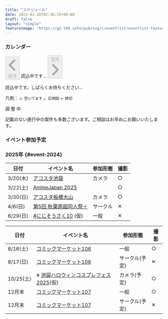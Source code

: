```yaml
---
title: "スケジュール"
date: 2023-03-26T02:36:15+09:00
draft: false
layout: "simple"
featureimage: "https://g2.t98.info/pub/svg/c/eventlist/eventlist-featured.webp"
---
```



<h3 id="event" class="profile-name text-center text-2xl">カレンダー</h3>

<div id="cal-button">
<button id="prevButton" class="flex m-1 rounded enabled:bg-primary-600 p-1.5 enabled:text-neutral enabled:hover:bg-primary-500 enabled:dark:bg-primary-800  enabled:dark:hover:bg-primary-700 disabled:border disabled:border-neutral-300 disabled:dark:border-neutral-700 disabled:cursor-not-allowed disabled:m-0.5 items-center" onclick="changeMonth(-1)" disabled>
<span class="relative block align-text-bottom icon">
  <svg xmlns="http://www.w3.org/2000/svg" viewBox="0 0 320 512"><!--!Font Awesome Free 6.6.0 by @fontawesome - https://fontawesome.com License - https://fontawesome.com/license/free Copyright 2024 Fonticons, Inc.--><path fill="currentColor" d="M41.4 233.4c-12.5 12.5-12.5 32.8 0 45.3l160 160c12.5 12.5 32.8 12.5 45.3 0s12.5-32.8 0-45.3L109.3 256 246.6 118.6c12.5-12.5 12.5-32.8 0-45.3s-32.8-12.5-45.3 0l-160 160z"/></svg>
</span>
前月</button>
<span id="monthYear" class="p-1.5">読込中です…</span>
<button id="nextButton" class="flex m-1 rounded enabled:bg-primary-600 p-1.5 enabled:text-neutral enabled:hover:bg-primary-500 enabled:dark:bg-primary-800  enabled:dark:hover:bg-primary-700 disabled:border disabled:border-neutral-300 disabled:dark:border-neutral-700 disabled:cursor-not-allowed disabled:m-0.5 items-center" onclick="changeMonth(1)" disabled>翌月
<span class="relative block align-text-bottom icon">
<svg xmlns="http://www.w3.org/2000/svg" viewBox="0 0 320 512"><!--!Font Awesome Free 6.6.0 by @fontawesome - https://fontawesome.com License - https://fontawesome.com/license/free Copyright 2024 Fonticons, Inc.--><path fill="currentColor" d="M278.6 233.4c12.5 12.5 12.5 32.8 0 45.3l-160 160c-12.5 12.5-32.8 12.5-45.3 0s-12.5-32.8 0-45.3L210.7 256 73.4 118.6c-12.5-12.5-12.5-32.8 0-45.3s32.8-12.5 45.3 0l160 160z"/></svg>
</span>
</button>
</div>

<div id="calendar">
  <div className="flex justify-center" aria-label="読み込み中">
    <p class="text-center text-xl">読込中です。しばらくお待ちください…</p>
  </div>
</div>

凡例： `◯ 空いてます` `△ 応相談` `✕ 締切` 

<span id="showMaxRange">調 整 中</span>  

<script src="/show-event-cal.js"></script>

記載のない進行中の案件も多数ございます。ご相談はお早めにお願いいたします。

<h3 id="event" class="profile-name text-center text-2xl">イベント参加予定</h3>

### 2025年 {#event-2024}

<div class="grid grid-cols-1 lg:grid-cols-2">
<div>

| 日付     | イベント名                                                                                                   | 参加形態 | 撮影 |
| -------- | ------------------------------------------------------------------------------------------------------------ | -------- | ---- |
| 3/20(木) | [アコスタ池袋](https://x.com/98tml/status/1902489772691746928)                                               | カメラ   | ○    |
| 3/22(土) | [AnimeJapan 2025](https://www.anime-japan.jp/)                                                               |          | ○    |
| 3/30(日) | [アコスタ板橋大山](https://acosta.jp/event/itabashi/)                                                        | カメラ   | ○    |
| 4/6(日)  | [第5回 秋葉原超同人祭＋](https://www.melonbooks.co.jp/special/b/0/fair_dojin/5th_akihabaradojinfes/general/) | サークル | ✕    |
| 6/29(日) | [#にじそうさく10](https://nijisanji.familiar-life.info/) (仮)                                                | 一般     | ✕    |

</div><div>

| 日付      | イベント名                                                             | 参加形態       | 撮影 |
| --------- | ---------------------------------------------------------------------- | -------------- | ---- |
| 8/16(土)  | [コミックマーケット106](https://www.comiket.co.jp/info-a/CMKinfo.html) | 一般           | ○    |
| 8/17(日)  | [コミックマーケット106](https://www.comiket.co.jp/info-a/CMKinfo.html) | サークル(予定) | ✕    |
| 10/25(土) | ※ [池袋ハロウィンコスプレフェス2025](https://ikebukurocosplay.jp/)(仮) | カメラ(予定)   | ○    |
| 12月末    | [コミックマーケット107](https://www.comiket.co.jp/info-a/CMKinfo.html) | 一般           | ○    |
| 12月末    | [コミックマーケット107](https://www.comiket.co.jp/info-a/CMKinfo.html) | サークル(予定) | ✕    |

</div></div>
